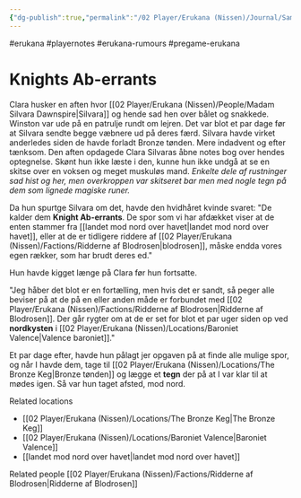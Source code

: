 ```yaml
---
{"dg-publish":true,"permalink":"/02 Player/Erukana (Nissen)/Journal/Samtale med Silvara Dawnspire -Knights ab-errants/"}
---
```


#erukana #playernotes #erukana-rumours #pregame-erukana

# Knights Ab-errants
Clara husker en aften hvor [[02 Player/Erukana (Nissen)/People/Madam Silvara Dawnspire\|Silvara]] og hende sad hen over bålet og snakkede. Winston var ude på en patrulje rundt om lejren. Det var blot et par dage før at Silvara sendte begge væbnere ud på deres færd. Silvara havde virket anderledes siden de havde forladt Bronze tønden. Mere indadvent og efter tænksom. Den aften opdagede Clara Silvaras åbne notes bog over hendes optegnelse. Skønt hun ikke læste i den, kunne hun ikke undgå at se en skitse over en voksen og meget muskuløs mand. *Enkelte dele af rustninger sad hist og her, men overkroppen var skitseret bar men med nogle tegn på dem som lignede magiske runer.*

Da hun spurtge Silvara om det, havde den hvidhåret kvinde svaret:
"De kalder dem **Knight Ab-errants**. De spor som vi har afdækket viser at de enten stammer fra [[landet mod nord over havet\|landet mod nord over havet]], eller at de er tidligere riddere af [[02 Player/Erukana (Nissen)/Factions/Ridderne af Blodrosen\|blodrosen]], måske endda vores egen rækker, som har brudt deres ed."

Hun havde kigget længe på Clara før hun fortsatte.

"Jeg håber det blot er en fortælling, men hvis det er sandt, så peger alle beviser på at de på en eller anden måde er forbundet med [[02 Player/Erukana (Nissen)/Factions/Ridderne af Blodrosen\|Ridderne af Blodrosen]]. Der går rygter om at de er set for blot et par uger siden op ved **nordkysten** i [[02 Player/Erukana (Nissen)/Locations/Baroniet Valence\|Valence baroniet]]."

Et par dage efter, havde hun pålagt jer opgaven på at finde alle mulige spor, og når I havde dem, tage til [[02 Player/Erukana (Nissen)/Locations/The Bronze Keg\|Bronze tønden]] og lægge et **tegn** der på at I var klar til at mødes igen. Så var hun taget afsted, mod nord.

Related locations 
- [[02 Player/Erukana (Nissen)/Locations/The Bronze Keg\|The Bronze Keg]] 
- [[02 Player/Erukana (Nissen)/Locations/Baroniet Valence\|Baroniet Valence]] 
- [[landet mod nord over havet\|landet mod nord over havet]]

Related people 
[[02 Player/Erukana (Nissen)/Factions/Ridderne af Blodrosen\|Ridderne af Blodrosen]]